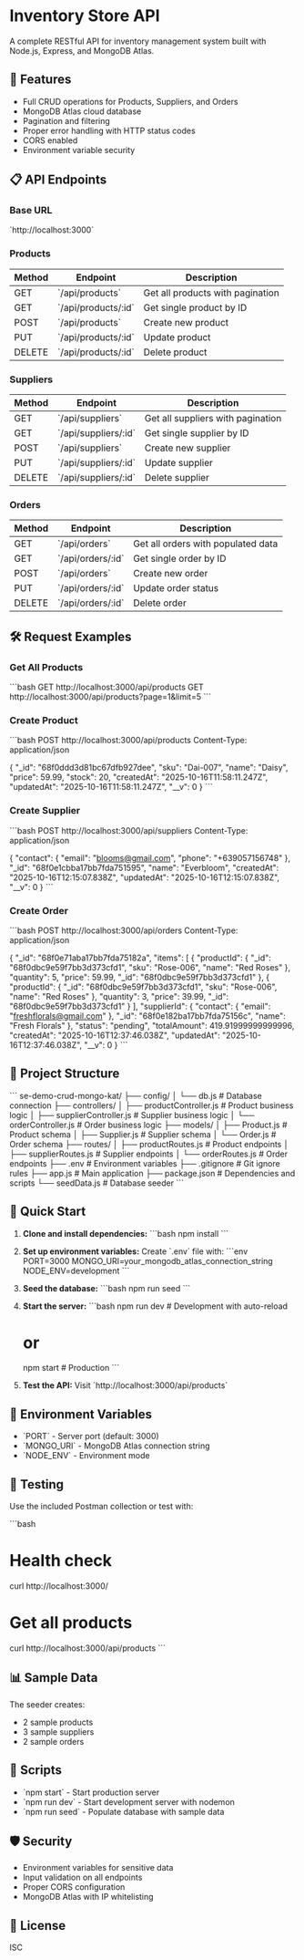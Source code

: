# Inventory Store API

A complete RESTful API for inventory management system built with Node.js, Express, and MongoDB Atlas.

## 🚀 Features

- Full CRUD operations for Products, Suppliers, and Orders
- MongoDB Atlas cloud database
- Pagination and filtering
- Proper error handling with HTTP status codes
- CORS enabled
- Environment variable security

## 📋 API Endpoints

### Base URL
\`http://localhost:3000\`

### Products

| Method | Endpoint | Description |
|--------|----------|-------------|
| GET | \`/api/products\` | Get all products with pagination |
| GET | \`/api/products/:id\` | Get single product by ID |
| POST | \`/api/products\` | Create new product |
| PUT | \`/api/products/:id\` | Update product |
| DELETE | \`/api/products/:id\` | Delete product |

### Suppliers

| Method | Endpoint | Description |
|--------|----------|-------------|
| GET | \`/api/suppliers\` | Get all suppliers with pagination |
| GET | \`/api/suppliers/:id\` | Get single supplier by ID |
| POST | \`/api/suppliers\` | Create new supplier |
| PUT | \`/api/suppliers/:id\` | Update supplier |
| DELETE | \`/api/suppliers/:id\` | Delete supplier |

### Orders

| Method | Endpoint | Description |
|--------|----------|-------------|
| GET | \`/api/orders\` | Get all orders with populated data |
| GET | \`/api/orders/:id\` | Get single order by ID |
| POST | \`/api/orders\` | Create new order |
| PUT | \`/api/orders/:id\` | Update order status |
| DELETE | \`/api/orders/:id\` | Delete order |

## 🛠️ Request Examples

### Get All Products
\`\`\`bash
GET http://localhost:3000/api/products
GET http://localhost:3000/api/products?page=1&limit=5
\`\`\`

### Create Product
\`\`\`bash
POST http://localhost:3000/api/products
Content-Type: application/json

{
            "_id": "68f0ddd3d81bc67dfb927dee",
            "sku": "Dai-007",
            "name": "Daisy",
            "price": 59.99,
            "stock": 20,
            "createdAt": "2025-10-16T11:58:11.247Z",
            "updatedAt": "2025-10-16T11:58:11.247Z",
            "__v": 0
        }
\`\`\`

### Create Supplier
\`\`\`bash
POST http://localhost:3000/api/suppliers
Content-Type: application/json

{
            "contact": {
                "email": "blooms@gmail.com",
                "phone": "+639057156748"
            },
            "_id": "68f0e1cbba17bb7fda751595",
            "name": "Everbloom",
            "createdAt": "2025-10-16T12:15:07.838Z",
            "updatedAt": "2025-10-16T12:15:07.838Z",
            "__v": 0
        }
\`\`\`

### Create Order
\`\`\`bash
POST http://localhost:3000/api/orders
Content-Type: application/json

{
            "_id": "68f0e71aba17bb7fda75182a",
            "items": [
                {
                    "productId": {
                        "_id": "68f0dbc9e59f7bb3d373cfd1",
                        "sku": "Rose-006",
                        "name": "Red Roses"
                    },
                    "quantity": 5,
                    "price": 59.99,
                    "_id": "68f0dbc9e59f7bb3d373cfd1"
                },
                {
                    "productId": {
                        "_id": "68f0dbc9e59f7bb3d373cfd1",
                        "sku": "Rose-006",
                        "name": "Red Roses"
                    },
                    "quantity": 3,
                    "price": 39.99,
                    "_id": "68f0dbc9e59f7bb3d373cfd1"
                }
            ],
            "supplierId": {
                "contact": {
                    "email": "freshflorals@gmail.com"
                },
                "_id": "68f0e182ba17bb7fda75156c",
                "name": "Fresh Florals"
            },
            "status": "pending",
            "totalAmount": 419.91999999999996,
            "createdAt": "2025-10-16T12:37:46.038Z",
            "updatedAt": "2025-10-16T12:37:46.038Z",
            "__v": 0
        }
\`\`\`

## 📁 Project Structure

\`\`\`
se-demo-crud-mongo-kat/
├── config/
│   └── db.js                 # Database connection
├── controllers/
│   ├── productController.js  # Product business logic
│   ├── supplierController.js # Supplier business logic
│   └── orderController.js    # Order business logic
├── models/
│   ├── Product.js           # Product schema
│   ├── Supplier.js          # Supplier schema
│   └── Order.js             # Order schema
├── routes/
│   ├── productRoutes.js     # Product endpoints
│   ├── supplierRoutes.js    # Supplier endpoints
│   └── orderRoutes.js       # Order endpoints
├── .env                     # Environment variables
├── .gitignore              # Git ignore rules
├── app.js                  # Main application
├── package.json            # Dependencies and scripts
└── seedData.js             # Database seeder
\`\`\`

## 🚀 Quick Start

1. **Clone and install dependencies:**
   \`\`\`bash
   npm install
   \`\`\`

2. **Set up environment variables:**
   Create \`.env\` file with:
   \`\`\`env
   PORT=3000
   MONGO_URI=your_mongodb_atlas_connection_string
   NODE_ENV=development
   \`\`\`

3. **Seed the database:**
   \`\`\`bash
   npm run seed
   \`\`\`

4. **Start the server:**
   \`\`\`bash
   npm run dev    # Development with auto-reload
   # or
   npm start      # Production
   \`\`\`

5. **Test the API:**
   Visit \`http://localhost:3000/api/products\`

## 📝 Environment Variables

- \`PORT\` - Server port (default: 3000)
- \`MONGO_URI\` - MongoDB Atlas connection string
- \`NODE_ENV\` - Environment mode

## 🧪 Testing

Use the included Postman collection or test with:

\`\`\`bash
# Health check
curl http://localhost:3000/

# Get all products
curl http://localhost:3000/api/products
\`\`\`

## 📊 Sample Data

The seeder creates:
- 2 sample products
- 3 sample suppliers  
- 2 sample orders

## 🔧 Scripts

- \`npm start\` - Start production server
- \`npm run dev\` - Start development server with nodemon
- \`npm run seed\` - Populate database with sample data

## 🛡️ Security

- Environment variables for sensitive data
- Input validation on all endpoints
- Proper CORS configuration
- MongoDB Atlas with IP whitelisting

## 📄 License

ISC
